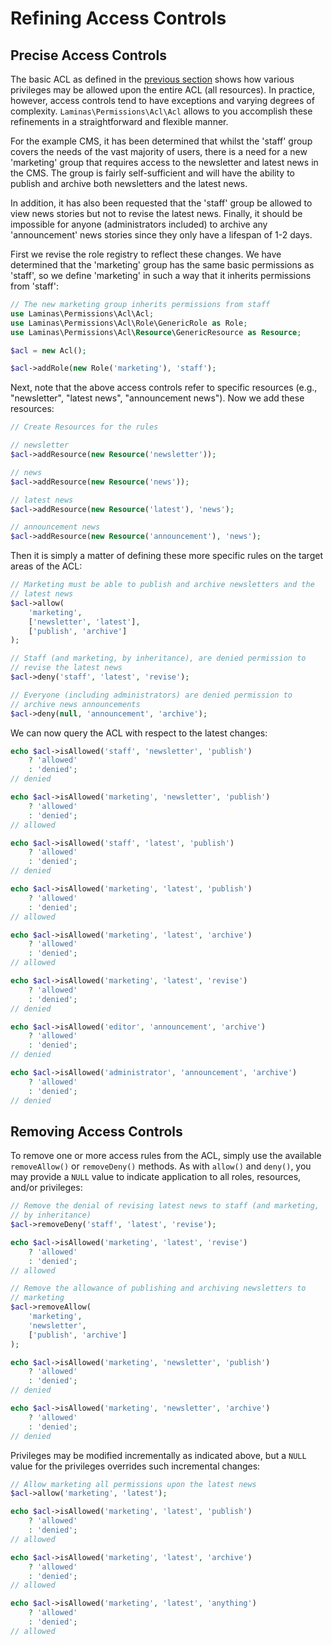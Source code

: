 # Refining Access Controls

## Precise Access Controls

The basic ACL as defined in the [previous section](usage.md#defining-access-controls) shows how
various privileges may be allowed upon the entire ACL (all resources). In practice, however,
access controls tend to have exceptions and varying degrees of complexity.
`Laminas\Permissions\Acl\Acl` allows to you accomplish these refinements in a straightforward and
flexible manner.

For the example CMS, it has been determined that whilst the 'staff' group covers the needs of the
vast majority of users, there is a need for a new 'marketing' group that requires access to the
newsletter and latest news in the CMS. The group is fairly self-sufficient and will have the
ability to publish and archive both newsletters and the latest news.

In addition, it has also been requested that the 'staff' group be allowed to view news stories but
not to revise the latest news. Finally, it should be impossible for anyone (administrators included)
to archive any 'announcement' news stories since they only have a lifespan of 1-2 days.

First we revise the role registry to reflect these changes. We have determined that the 'marketing'
group has the same basic permissions as 'staff', so we define 'marketing' in such a way that it
inherits permissions from 'staff':

```php
// The new marketing group inherits permissions from staff
use Laminas\Permissions\Acl\Acl;
use Laminas\Permissions\Acl\Role\GenericRole as Role;
use Laminas\Permissions\Acl\Resource\GenericResource as Resource;

$acl = new Acl();

$acl->addRole(new Role('marketing'), 'staff');
```

Next, note that the above access controls refer to specific resources (e.g., "newsletter", "latest
news", "announcement news"). Now we add these resources:

```php
// Create Resources for the rules

// newsletter
$acl->addResource(new Resource('newsletter'));

// news
$acl->addResource(new Resource('news'));

// latest news
$acl->addResource(new Resource('latest'), 'news');

// announcement news
$acl->addResource(new Resource('announcement'), 'news');
```

Then it is simply a matter of defining these more specific rules on the target areas of the ACL:

```php
// Marketing must be able to publish and archive newsletters and the
// latest news
$acl->allow(
    'marketing',
    ['newsletter', 'latest'],
    ['publish', 'archive']
);

// Staff (and marketing, by inheritance), are denied permission to
// revise the latest news
$acl->deny('staff', 'latest', 'revise');

// Everyone (including administrators) are denied permission to
// archive news announcements
$acl->deny(null, 'announcement', 'archive');
```

We can now query the ACL with respect to the latest changes:

```php
echo $acl->isAllowed('staff', 'newsletter', 'publish')
    ? 'allowed'
    : 'denied';
// denied

echo $acl->isAllowed('marketing', 'newsletter', 'publish')
    ? 'allowed'
    : 'denied';
// allowed

echo $acl->isAllowed('staff', 'latest', 'publish')
    ? 'allowed'
    : 'denied';
// denied

echo $acl->isAllowed('marketing', 'latest', 'publish')
    ? 'allowed'
    : 'denied';
// allowed

echo $acl->isAllowed('marketing', 'latest', 'archive')
    ? 'allowed'
    : 'denied';
// allowed

echo $acl->isAllowed('marketing', 'latest', 'revise')
    ? 'allowed'
    : 'denied';
// denied

echo $acl->isAllowed('editor', 'announcement', 'archive')
    ? 'allowed'
    : 'denied';
// denied

echo $acl->isAllowed('administrator', 'announcement', 'archive')
    ? 'allowed'
    : 'denied';
// denied
```

## Removing Access Controls

To remove one or more access rules from the ACL, simply use the available `removeAllow()` or
`removeDeny()` methods. As with `allow()` and `deny()`, you may provide a `NULL` value to indicate
application to all roles, resources, and/or privileges:

```php
// Remove the denial of revising latest news to staff (and marketing,
// by inheritance)
$acl->removeDeny('staff', 'latest', 'revise');

echo $acl->isAllowed('marketing', 'latest', 'revise')
    ? 'allowed'
    : 'denied';
// allowed

// Remove the allowance of publishing and archiving newsletters to
// marketing
$acl->removeAllow(
    'marketing',
    'newsletter',
    ['publish', 'archive']
);

echo $acl->isAllowed('marketing', 'newsletter', 'publish')
    ? 'allowed'
    : 'denied';
// denied

echo $acl->isAllowed('marketing', 'newsletter', 'archive')
    ? 'allowed'
    : 'denied';
// denied
```

Privileges may be modified incrementally as indicated above, but a `NULL` value for the privileges
overrides such incremental changes:

```php
// Allow marketing all permissions upon the latest news
$acl->allow('marketing', 'latest');

echo $acl->isAllowed('marketing', 'latest', 'publish')
    ? 'allowed'
    : 'denied';
// allowed

echo $acl->isAllowed('marketing', 'latest', 'archive')
    ? 'allowed'
    : 'denied';
// allowed

echo $acl->isAllowed('marketing', 'latest', 'anything')
    ? 'allowed'
    : 'denied';
// allowed
```
